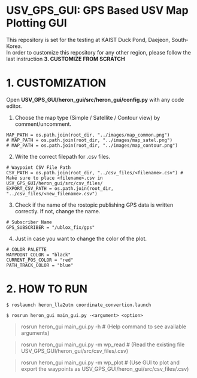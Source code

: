 # USV_GPS_GUI: GPS Based USV Map Plotting GUI
This repository is set for the testing at KAIST Duck Pond, Daejeon, South-Korea.<br>
In order to customize this repository for any other region, please follow the last instruction <b>3. CUSTOMIZE FROM SCRATCH</b>

# 1. CUSTOMIZATION
Open <b>USV_GPS_GUI/heron_gui/src/heron_gui/config.py</b> with any code editor.
1. Choose the map type (Simple / Satellite / Contour view) by comment/uncomment.
```
MAP_PATH = os.path.join(root_dir, "../images/map_common.png")
# MAP_PATH = os.path.join(root_dir, "../images/map_satel.png")
# MAP_PATH = os.path.join(root_dir, "../images/map_contour.png")
```
2. Write the correct filepath for <filename>.csv files.
```
# Waypoint CSV File Path
CSV_PATH = os.path.join(root_dir, "../csv_files/<filename>.csv") # Make sure to place <filename>.csv in USV_GPS_GUI/heron_gui/src/csv_files/
EXPORT_CSV_PATH = os.path.join(root_dir, "../csv_files/<new_filename>.csv")
```
3. Check if the name of the rostopic publishing GPS data is written correctly. If not, change the name.
```
# Subscriber Name
GPS_SUBSCRIBER = "/ublox_fix/gps"
```
4. Just in case you want to change the color of the plot.
```
# COLOR PALETTE
WAYPOINT_COLOR = "black"
CURRENT_POS_COLOR = "red"
PATH_TRACK_COLOR = "blue"
```

# 2. HOW TO RUN
```
$ roslaunch heron_lla2utm coordinate_convertion.launch
```

```
$ rosrun heron_gui main_gui.py -<argument> <option>
```
  > rosrun heron_gui main_gui.py -h # (Help command to see available arguments)
  
  > rosrun heron_gui main_gui.py -m wp_read # (Read the existing file USV_GPS_GUI/heron_gui/src/csv_files/<filename>.csv)
  
  > rosrun heron_gui main_gui.py -m wp_plot # (Use GUI to plot and export the waypoints as USV_GPS_GUI/heron_gui/src/csv_files/<filename>.csv)
  
